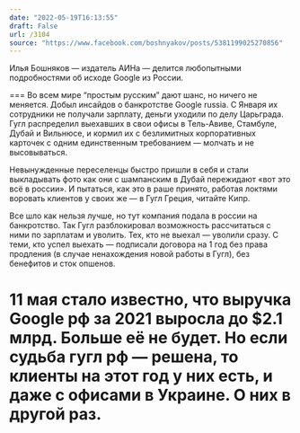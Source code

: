 ```yaml
---
date: "2022-05-19T16:13:55"
draft: False
url: /3104
source: "https://www.facebook.com/boshnyakov/posts/5381199025270856"
---
```


Илья Бошняков — издатель АИНа — делится любопытными подробностями об исходе Google из России.

===
Во всем мире “простым русским” дают шанс, но ничего не меняется. Добыл инсайдов о банкротстве Google russia. С Января их сотрудники не получали зарплату, деньги уходили по делу Царьграда. Гугл распределил выехавших в свои офисы в Тель-Авиве, Стамбуле, Дубай и Вильнюсе, и кормил их с безлимитных корпоративных карточек с одним единственным требованием — молчать и не высовываться.

Невынужденные переселенцы быстро пришли в себя и стали выкладывать фото как они с шампанским в Дубай пережидают «вот это всё в россии». И пытаться, как это в раше принято, работая локтями воровать клиентов у своих же — в Гугл Греция, читайте Кипр.

Все шло как нельзя лучше, но тут компания подала в россии на банкротство. Так Гугл разблокировал возможность рассчитаться с ними по зарплатам и уволить. Тех, кто не выехал — уволили сразу. С теми, кто успел выехать — подписали договора на 1 год без права продления (в случае ненахождения новой работы в Гугл), без бенефитов и сток опшенов. 

11 мая стало известно, что выручка Google рф за 2021 выросла до $2.1 млрд. Больше её не будет. Но если судьба гугл рф — решена, то клиенты на этот год у них есть, и даже с офисами в Украине. О них в другой раз. 
===
